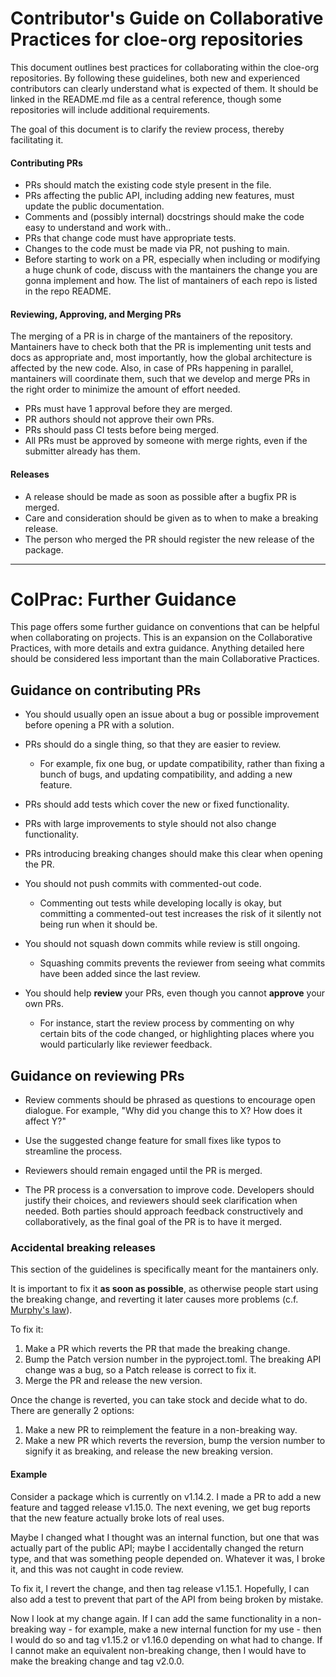 # Contributor's Guide on Collaborative Practices for cloe-org repositories

This document outlines best practices for collaborating within the cloe-org repositories. By following these guidelines, both new and experienced contributors can clearly understand what is expected of them. It should be linked in the README.md file as a central reference, though some repositories will include additional requirements.

The goal of this document is to clarify the review process, thereby facilitating it.

#### Contributing PRs

*   PRs should match the existing code style present in the file.
*   PRs affecting the public API, including adding new features, must update the public documentation.
*   Comments and (possibly internal) docstrings should make the code easy to understand and work with..
*   PRs that change code must have appropriate tests.
*   Changes to the code must be made via PR, not pushing to main.
*   Before starting to work on a PR, especially when including or modifying a huge chunk of code, discuss with the mantainers the change you are gonna implement and how. The list of mantainers of each repo is listed in the repo README.

#### Reviewing, Approving, and Merging PRs

The merging of a PR is in charge of the mantainers of the repository. Mantainers have to check both that the PR is implementing unit tests and docs as appropriate and, most importantly, how the global architecture is affected by the new code. Also, in case of PRs happening in parallel, mantainers will coordinate them, such that we develop and merge PRs in the right order to minimize the amount of effort needed.

*   PRs must have 1 approval before they are merged.
*   PR authors should not approve their own PRs.
*   PRs should pass CI tests before being merged.
* All PRs must be approved by someone with merge rights, even if the submitter already has them.

#### Releases

*   A release should be made as soon as possible after a bugfix PR is merged.
*   Care and consideration should be given as to when to make a breaking release.
*   The person who merged the PR should register the new release of the package.

---

# ColPrac: Further Guidance

This page offers some further guidance on conventions that can be helpful when collaborating on projects.
This is an expansion on the Collaborative Practices, with more details and extra guidance.
Anything detailed here should be considered less important than the main Collaborative Practices.

## Guidance on contributing PRs

*   You should usually open an issue about a bug or possible improvement before opening a PR with a solution.
*   PRs should do a single thing, so that they are easier to review.
    *   For example, fix one bug, or update compatibility, rather than fixing a bunch of bugs, and updating compatibility, and adding a new feature.
*   PRs should add tests which cover the new or fixed functionality.

*   PRs with large improvements to style should not also change functionality.

*   PRs introducing breaking changes should make this clear when opening the PR.
*   You should not push commits with commented-out code.
    *   Commenting out tests while developing locally is okay, but committing a commented-out test increases the risk of it silently not being run when it should be.
*   You should not squash down commits while review is still ongoing.

    *   Squashing commits prevents the reviewer from seeing what commits have been added since the last review.
*   You should help __review__ your PRs, even though you cannot __approve__ your own PRs.

    *   For instance, start the review process by commenting on why certain bits of the code changed, or highlighting places where you would particularly like reviewer feedback.

## Guidance on reviewing PRs

* Review comments should be phrased as questions to encourage open dialogue. For example, "Why did you change this to X? How does it affect Y?"

* Use the suggested change feature for small fixes like typos to streamline the process.

* Reviewers should remain engaged until the PR is merged.

* The PR process is a conversation to improve code. Developers should justify their choices, and reviewers should seek clarification when needed. Both parties should approach feedback constructively and collaboratively, as the final goal of the PR is to have it merged.


### Accidental breaking releases

This section of the guidelines is specifically meant for the mantainers only.

It is important to fix it **as soon as possible**, as otherwise people start using the breaking change, and reverting it later causes more problems (c.f.[ Murphy's law](https://en.wikipedia.org/wiki/Murphy%27s_law)).

To fix it:

1. Make a PR which reverts the PR that made the breaking change.
2. Bump the Patch version number in the pyproject.toml.
    The breaking API change was a bug, so a Patch release is correct to fix it.
3. Merge the PR and release the new version.

Once the change is reverted, you can take stock and decide what to do.
There are generally 2 options:

1. Make a new PR to reimplement the feature in a non-breaking way.
2. Make a new PR which reverts the reversion, bump the version number to signify it as breaking, and release the new breaking version.

#### **Example**

Consider a package which is currently on v1.14.2.
I made a PR to add a new feature and tagged release v1.15.0.
The next evening, we get bug reports that the new feature actually broke lots of real uses.

Maybe I changed what I thought was an internal function, but one that was actually part of the public API; maybe I accidentally changed the return type, and that was something people depended on.
Whatever it was, I broke it, and this was not caught in code review.

To fix it, I revert the change, and then tag release v1.15.1.
Hopefully, I can also add a test to prevent that part of the API from being broken by mistake.

Now I look at my change again.
If I can add the same functionality in a non-breaking way - for example, make a new internal function for my use - then I would do so and tag v1.15.2 or v1.16.0 depending on what had to change.
If I cannot make an equivalent non-breaking change, then I would have to make the breaking change and tag v2.0.0.
